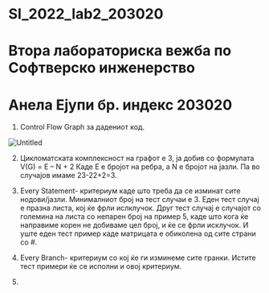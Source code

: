 # SI_2022_lab2_203020
# Втора лабораториска вежба по Софтверско инженерство
# Анела Ејупи бр. индекс 203020

1.	Control Flow Graph за дадениот код.

![Untitled](https://user-images.githubusercontent.com/100388423/171920906-e0ef7ca1-c2e3-4797-bcb5-494068aade28.jpg)

2.	Цикломатската комплексност на графот е 3, ја добив со формулата V(G) = E – N + 2
Каде Е е бројот на ребра, а N е бројот на јазли. Па во случајов имаме 23-22+2=3.

3.	Every Statement- критериум каде што треба да се изминат сите нодови/јазли.
Минималниот број на тест случаи е 3.
Еден тест случај е празна листа, кој ќе фрли ислклучок.
Друг тест случај е случајот  со големина на листа со  непарен број на пример 5, каде што кога ќе направиме корен не добиваме цел број, и ќе се фрли исклучок.
И уште еден тест пример каде матрицата е обиколена од сите страни со #.

4.	Every Branch- критериум со кој ќе ги изминеме сите гранки.
Истите тест примери ќе се исполни и овој критериум.
5.	


